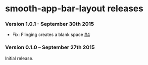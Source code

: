 # smooth-app-bar-layout releases #

### Version 1.0.1 - September 30th 2015 ####

 * Fix: Flinging creates a blank space [#4](https://github.com/henrytao-me/smooth-app-bar-layout/issues/4)


### Version 0.1.0 – September 27th 2015 ###

Initial release.
